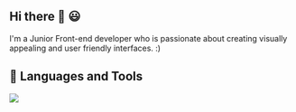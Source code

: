 ## Hi there 👋 :smiley:
I'm a Junior Front-end developer who is passionate about creating visually appealing and user friendly interfaces. :)

## 🧰 Languages and Tools
<img src="https://go-skill-icons.vercel.app/api/icons?i=cpp,html,css,sass,js,ts,react,next,tailwind,bootstrap,reactbootstrap,materialui,shadcn,redux,reactquery,firebase,appwrite,git,github,daisyui,vite,vscode,api,deepseek,authjs,chartjs,chatgpt,postman,powershell,npm,netlify,vercel,webpack,npm,figma&theme=dark"/>
